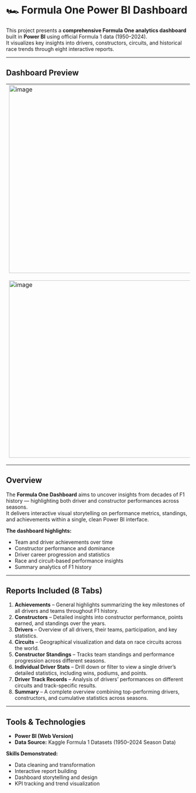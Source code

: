 # 🏎️ Formula One Power BI Dashboard

This project presents a **comprehensive Formula One analytics dashboard** built in **Power BI** using official Formula 1 data (1950–2024).  
It visualizes key insights into drivers, constructors, circuits, and historical race trends through eight interactive reports.

---

## Dashboard Preview

<table>
  <tr>
    <td><img width="940" height="514" alt="image" src="https://github.com/user-attachments/assets/7436359e-780b-4415-b74e-db1393b2acbc" />
</td>
    <td><img width="940" height="512" alt="image" src="https://github.com/user-attachments/assets/8e525ef8-3b76-4125-a3e2-9d4a165e6f04" />
</td>
    <td><img width="940" height="512" alt="image" src="https://github.com/user-attachments/assets/8e638d01-d2d6-418f-8523-8e73d1f7442c" />
</td>
    <td><img width="929" height="506" alt="image" src="https://github.com/user-attachments/assets/c65692c0-eda6-4c88-ae5b-ec6d72635f64" />
</td>
  </tr>
  <tr>
    <td><img width="886" height="485" alt="image" src="https://github.com/user-attachments/assets/1d940a2d-dfb5-4fb6-809b-8c5236a29985" />
</td>
    <td><img width="929" height="505" alt="image" src="https://github.com/user-attachments/assets/9e356cc6-00a0-45b2-9728-026632a21086" />
</td>
    <td><img width="929" height="506" alt="image" src="https://github.com/user-attachments/assets/a2f06b2a-662b-470f-908b-39025107d9fd" />
</td>
    <td><img width="940" height="514" alt="image" src="https://github.com/user-attachments/assets/fa89f5d4-3b9b-488c-90af-ac154bd32f39" />
</td>
  </tr>
</table>

## Overview

The **Formula One Dashboard** aims to uncover insights from decades of F1 history — highlighting both driver and constructor performances across seasons.  
It delivers interactive visual storytelling on performance metrics, standings, and achievements within a single, clean Power BI interface.

**The dashboard highlights:**
- Team and driver achievements over time  
- Constructor performance and dominance  
- Driver career progression and statistics  
- Race and circuit-based performance insights  
- Summary analytics of F1 history  

---

## Reports Included (8 Tabs)

1. **Achievements** – General highlights summarizing the key milestones of all drivers and teams throughout F1 history.  
2. **Constructors** – Detailed insights into constructor performance, points earned, and standings over the years.  
3. **Drivers** – Overview of all drivers, their teams, participation, and key statistics.  
4. **Circuits** – Geographical visualization and data on race circuits across the world.  
5. **Constructor Standings** – Tracks team standings and performance progression across different seasons.  
6. **Individual Driver Stats** – Drill down or filter to view a single driver’s detailed statistics, including wins, podiums, and points.  
7. **Driver Track Records** – Analysis of drivers’ performances on different circuits and track-specific results.  
8. **Summary** – A complete overview combining top-performing drivers, constructors, and cumulative statistics across seasons.  

---

## Tools & Technologies

- **Power BI (Web Version)**  
- **Data Source:** Kaggle Formula 1 Datasets (1950–2024 Season Data)  

**Skills Demonstrated:**
- Data cleaning and transformation  
- Interactive report building  
- Dashboard storytelling and design  
- KPI tracking and trend visualization  



